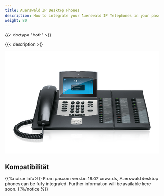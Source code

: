 ```yaml
---
title: Auerswald IP Desktop Phones
description: How to integrate your Auerswald IP Telephones in your pascom phone system.
weight: 80
---
```


{{< doctype "both"  >}}

{{< description >}}

![Auerswald IP Phones](auerwald_comfortel_3600.png?width=450px "Auerswald VoIP Phones")

## Kompatibilität

{{%notice info%}}
From pascom version 18.07 onwards, Auerswald desktop phones can be fully integrated. Further information will be available here soon.
{{%/notice %}}